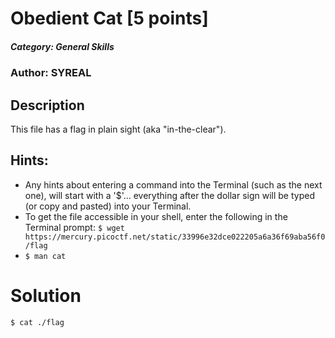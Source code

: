 # Obedient Cat [5 points]
##### Category: General Skills
### Author: SYREAL

## Description
This file has a flag in plain sight (aka "in-the-clear").
## Hints:
- Any hints about entering a command into the Terminal (such as the next one), will start with a '$'... everything after the dollar sign will be typed (or copy and pasted) into your Terminal.
- To get the file accessible in your shell, enter the following in the Terminal prompt: `$ wget https://mercury.picoctf.net/static/33996e32dce022205a6a36f69aba56f0/flag`
- `$ man cat`

# Solution
`$ cat ./flag`
